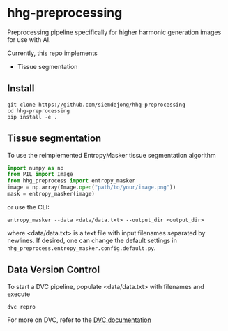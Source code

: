 # hhg-preprocessing
Preprocessing pipeline specifically for higher harmonic generation images for use with AI.

Currently, this repo implements
- Tissue segmentation

## Install
```
git clone https://github.com/siemdejong/hhg-preprocessing
cd hhg-preprocessing
pip install -e .
```

## Tissue segmentation
To use the reimplemented EntropyMasker tissue segmentation algorithm
```python
import numpy as np
from PIL import Image
from hhg_preprocess import entropy_masker
image = np.array(Image.open("path/to/your/image.png"))
mask = entropy_masker(image)
```
or use the CLI:
```
entropy_masker --data <data/data.txt> --output_dir <output_dir>
```
where \<data/data.txt> is a text file with input filenames separated by newlines.
If desired, one can change the default settings in `hhg_preprocess.entropy_masker.config.default.py`.

## Data Version Control
To start a DVC pipeline, populate \<data/data.txt> with filenames and execute
```
dvc repro
```
For more on DVC, refer to the [DVC documentation](https://dvc.org/doc)
